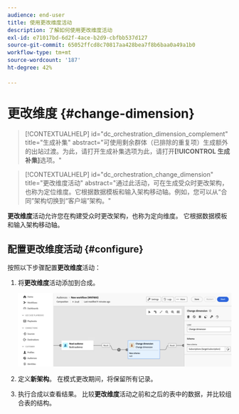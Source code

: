 ```yaml
---
audience: end-user
title: 使用更改维度活动
description: 了解如何使用更改维度活动
exl-id: e71017bd-6d2f-4ace-b2d9-cbfbb537d127
source-git-commit: 65052ffcd8c70817aa428bea7f8b6baa0a49a1b0
workflow-type: tm+mt
source-wordcount: '187'
ht-degree: 42%

---
```


# 更改维度 {#change-dimension}

>[!CONTEXTUALHELP]
>id="dc_orchestration_dimension_complement"
>title="生成补集"
>abstract="可使用剩余群体（已排除的重复项）生成额外的出站过渡。为此，请打开生成补集选项为此，请打开&#x200B;**[!UICONTROL 生成补集]**&#x200B;选项。"

>[!CONTEXTUALHELP]
>id="dc_orchestration_change_dimension"
>title="更改维度活动"
>abstract="通过此活动，可在生成受众时更改架构，也称为定位维度。它根据数据模板和输入架构移动轴。例如，您可以从“合同”架构切换到“客户端”架构。"

**更改维度**&#x200B;活动允许您在构建受众时更改架构，也称为定向维度。 它根据数据模板和输入架构移动轴。

## 配置更改维度活动 {#configure}

按照以下步骤配置&#x200B;**更改维度**&#x200B;活动：

1. 将&#x200B;**更改维度**&#x200B;活动添加到合成。

   ![](../assets/change-dimension.png)

1. 定义&#x200B;**新架构**。 在模式更改期间，将保留所有记录。

1. 执行合成以查看结果。 比较&#x200B;**更改维度**&#x200B;活动之前和之后的表中的数据，并比较组合表的结构。

<!--
## Example {#example}

In this example, we want to send an SMS delivery to all the profiles who have made a purchase. To do this, we first use a **[!UICONTROL Build audience]** activity linked to a custom "Purchase" targeting dimension to target all purchases that occurred.

We then use a **[!UICONTROL Change dimension]** activity to switch the workflow targeting dimension to "Recipients". This allows us to be able to target the recipients who match the query.
-->

